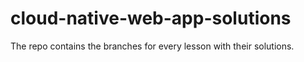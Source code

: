 # cloud-native-web-app-solutions
The repo contains the branches for every lesson with their solutions.
